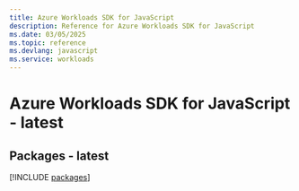 ```yaml
---
title: Azure Workloads SDK for JavaScript
description: Reference for Azure Workloads SDK for JavaScript
ms.date: 03/05/2025
ms.topic: reference
ms.devlang: javascript
ms.service: workloads
---
```

# Azure Workloads SDK for JavaScript - latest
## Packages - latest
[!INCLUDE [packages](workloads-index.md)]